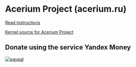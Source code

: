 # Acerium Project (acerium.ru)


[Read instructions](http://acerium.ru)

[Kernel source for Acerium Project](https://github.com/AndyLavr/Aspire-SW5-012_Kernel_4.8)


## Donate using the service Yandex Money

[![paypal](https://www.paypalobjects.com/en_US/i/btn/btn_donateCC_LG.gif)](https://money.yandex.ru/to/410013794063623)
